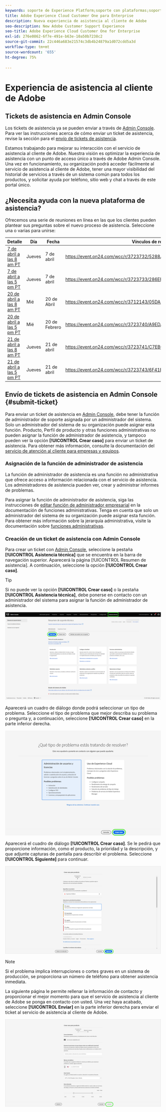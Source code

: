 ```yaml
---
keywords: soporte de Experience Platform;soporte con plataformas;soporte con servicios inteligentes;asistencia al cliente con ia;soporte de inteligencia artificial aplicada a la atribución;soporte de rtcdp;envío de tickets de asistencia;asistencia al cliente
title: Adobe Experience Cloud Customer One para Enterprise
description: Nueva experiencia de asistencia al cliente de Adobe
seo-description: New Adobe Customer Support Experience
seo-title: Adobe Experience Cloud Customer One for Enterprise
exl-id: 276e0862-6f7e-491e-b63e-10a50b7238c2
source-git-commit: 22c446a683e21574c3db4b24879a1d072cdd5a3d
workflow-type: tm+mt
source-wordcount: '655'
ht-degree: 75%

---
```


# Experiencia de asistencia al cliente de Adobe

## Tickets de asistencia en Admin Console

Los tickets de asistencia ya se pueden enviar a través de [Admin Console](https://adminconsole.adobe.com/). Para ver las instrucciones acerca de cómo enviar un ticket de asistencia, revise la sección para el [envío de tickets de asistencia](#submit-ticket).

Estamos trabajando para mejorar su interacción con el servicio de asistencia al cliente de Adobe. Nuestra visión es optimizar la experiencia de asistencia con un punto de acceso único a través de Adobe Admin Console. Una vez en funcionamiento, su organización podrá acceder fácilmente al servicio de asistencia al cliente de Adobe, tener una mayor visibilidad del historial de servicios a través de un sistema común para todos los productos, y solicitar ayuda por teléfono, sitio web y chat a través de este portal único.

## ¿Necesita ayuda con la nueva plataforma de asistencia?

Ofrecemos una serie de reuniones en línea en las que los clientes pueden plantear sus preguntas sobre el nuevo proceso de asistencia. Seleccione una o varias para unirse:

| Detalle | Día | Fecha | Vínculos de registro |
|--- |--- |--- |--- |
| [7 de abril a las 8 am PT](https://event.on24.com/wcc/r/3723732/5288A3B031AD858BF241EB0C0057CD85) | Jueves | 7 de abril | <https://event.on24.com/wcc/r/3723732/5288A3B031AD858BF241EB0C0057CD85> |
| [7 de abril a las 5 pm PT](https://event.on24.com/wcc/r/3723733/286EFEA9E8D9B6BB49464862F5414B8C) | Jueves | 7 de abril | <https://event.on24.com/wcc/r/3723733/286EFEA9E8D9B6BB49464862F5414B8C> |
| [20 de abril a las 8 am PT](https://event.on24.com/wcc/r/3712143/05DAF046E4BB864E7C313B056ADE4EB2) | Mié | 20 de Abril | <https://event.on24.com/wcc/r/3712143/05DAF046E4BB864E7C313B056ADE4EB2> |
| [20 de abril a las 5 pm PT](https://event.on24.com/wcc/r/3723740/A9EDA45FA61D3FFC4BF713419B677F16) | Mié | 20 de Febrero | <https://event.on24.com/wcc/r/3723740/A9EDA45FA61D3FFC4BF713419B677F16> |
| [21 de abril a las 8 am PT](https://event.on24.com/wcc/r/3723741/C7EBCD38583D4D7AFCBD56029EB17C98) | Jueves | 21 de abril | <https://event.on24.com/wcc/r/3723741/C7EBCD38583D4D7AFCBD56029EB17C98> |
| [21 de abril a las 5 pm PT](https://event.on24.com/wcc/r/3723743/6F41ED2648A621F1419A56F0A52F4446) | Jueves | 21 de abril | <https://event.on24.com/wcc/r/3723743/6F41ED2648A621F1419A56F0A52F4446> |

## Envío de tickets de asistencia en Admin Console {#submit-ticket}

Para enviar un ticket de asistencia en [Admin Console](https://adminconsole.adobe.com/), debe tener la función de administrador de soporte asignada por un administrador del sistema. Solo un administrador del sistema de su organización puede asignar esta función. Producto, Perfil de producto y otras funciones administrativas no pueden asignar la función de administrador de asistencia, y tampoco pueden ver la opción **[!UICONTROL Crear caso]** para enviar un ticket de asistencia. Para obtener más información, consulte la documentación del [servicio de atención al cliente para empresas y equipos](https://helpx.adobe.com/es/enterprise/using/support-and-expert-services.html).

### Asignación de la función de administrador de asistencia

La función de administrador de asistencia es una función no administrativa que ofrece acceso a información relacionada con el servicio de asistencia. Los administradores de asistencia pueden ver, crear y administrar informes de problemas.

Para asignar la función de administrador de asistencia, siga las instrucciones de [editar función de administrador empresarial](https://helpx.adobe.com/es/enterprise/using/admin-roles.html#add-admin-teams) en la documentación de funciones administrativas. Tenga en cuenta que solo un administrador del sistema de su organización puede asignar esta función. Para obtener más información sobre la jerarquía administrativa, visite la documentación sobre [funciones administrativas](https://helpx.adobe.com/es/enterprise/admin-guide.html/enterprise/using/admin-roles.ug.html).

### Creación de un ticket de asistencia con Admin Console

Para crear un ticket con [Admin Console](https://adminconsole.adobe.com/), seleccione la pestaña **[!UICONTROL Asistencia técnica]** que se encuentra en la barra de navegación superior. Aparecerá la página [!UICONTROL Resumen de asistencia]. A continuación, seleccione la opción **[!UICONTROL Crear caso]**.

>[!TIP]
>
> Si no puede ver la opción **[!UICONTROL Crear caso]** o la pestaña **[!UICONTROL Asistencia técnica]**, debe ponerse en contacto con un administrador del sistema para asignar la función de administrador de asistencia.

![Pestaña Asistencia de Admin Console](./assets/Support.png)

Aparecerá un cuadro de diálogo donde podrá seleccionar un tipo de problema. Seleccione el tipo de problema que mejor describa su problema o pregunta y, a continuación, seleccione **[!UICONTROL Crear caso]** en la parte inferior derecha.

![Seleccionar problema](./assets/select-case-type.png)

Aparecerá el cuadro de diálogo **[!UICONTROL Crear caso]**. Se le pedirá que proporcione información, como el producto, la prioridad y la descripción, y que adjunte capturas de pantalla para describir el problema. Seleccione **[!UICONTROL Siguiente]** para continuar.

![crear caso](./assets/create_case.png)

>[!NOTE]
>
> Si el problema implica interrupciones o cortes graves en un sistema de producción, se proporciona un número de teléfono para obtener asistencia inmediata.

La siguiente página le permite rellenar la información de contacto y proporcionar el mejor momento para que el servicio de asistencia al cliente de Adobe se ponga en contacto con usted. Una vez haya acabado, seleccione **[!UICONTROL Enviar]** en la parte inferior derecha para enviar el ticket al servicio de asistencia al cliente de Adobe.

![Enviar ticket](./assets/submit_case.png)

<!--

## What About the Legacy Systems?

New Tickets/Cases will no longer be able to be submitted in legacy systems as of May 11th.  The [Admin Console](https://adminconsole.adobe.com/) will be used to submit new tickets/cases.

### Existing Tickets/Cases

* Between May 11th and May 20th the legacy systems will remain available to work existing tickets/cases to completion.
* Beginning May 20th the support team will migrate remaining open cases from the legacy systems to the new support experience.  You will receive an email notification regarding how to contact support to continue to work these cases.
-->
